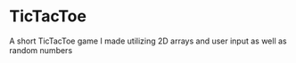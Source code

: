 # TicTacToe
A short TicTacToe game I made utilizing 2D arrays and user input as well as random numbers
